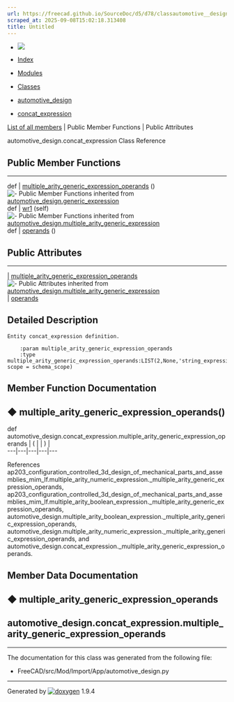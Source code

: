 ```yaml
---
url: https://freecad.github.io/SourceDoc/d5/d78/classautomotive__design_1_1concat__expression.html
scraped_at: 2025-09-08T15:02:18.313408
title: Untitled
---
```


  * [ ![](https://www.freecad.org/svg/logo-freecad.svg) ](https://freecadweb.org "FreeCAD")
  * [Index](../../index.html "Index")
  * [Modules](../../modules.html "Modules list")
  * [Classes](../../annotated.html "Annotated list")

  * [automotive_design](../../d4/ddf/namespaceautomotive__design.html)
  * [concat_expression](../../d5/d78/classautomotive__design_1_1concat__expression.html)

[List of all members](../../d0/d1a/classautomotive__design_1_1concat__expression-members.html) | Public Member Functions | Public Attributes

automotive_design.concat_expression Class Reference

##  Public Member Functions  
  
---  
def | [multiple_arity_generic_expression_operands](../../d5/d78/classautomotive__design_1_1concat__expression.html#a201a11a2cff2861490e769365551240f) ()  
![-](../../closed.png) Public Member Functions inherited from
[automotive_design.generic_expression](../../d3/d52/classautomotive__design_1_1generic__expression.html)  
def | [wr1](../../d3/d52/classautomotive__design_1_1generic__expression.html#aea35213a5e29cdc6cc6a201099976f3e) (self)  
![-](../../closed.png) Public Member Functions inherited from
[automotive_design.multiple_arity_generic_expression](../../d0/d0a/classautomotive__design_1_1multiple__arity__generic__expression.html)  
def | [operands](../../d0/d0a/classautomotive__design_1_1multiple__arity__generic__expression.html#ad60a877aa162b6fec898e83f7b4f6802) ()  
  
##  Public Attributes  
  
---  
|
[multiple_arity_generic_expression_operands](../../d5/d78/classautomotive__design_1_1concat__expression.html#ae296b266f9fe888c75e39178be69a883)  
![-](../../closed.png) Public Attributes inherited from
[automotive_design.multiple_arity_generic_expression](../../d0/d0a/classautomotive__design_1_1multiple__arity__generic__expression.html)  
|
[operands](../../d0/d0a/classautomotive__design_1_1multiple__arity__generic__expression.html#af5f9602d3b4df221c5fa6d277596f1df)  
  
## Detailed Description

    
    
    Entity concat_expression definition.
    
        :param multiple_arity_generic_expression_operands
        :type multiple_arity_generic_expression_operands:LIST(2,None,'string_expression', scope = schema_scope)

## Member Function Documentation

## ◆ multiple_arity_generic_expression_operands()

def automotive_design.concat_expression.multiple_arity_generic_expression_operands  | ( | | ) |   
---|---|---|---|---  
  
References
ap203_configuration_controlled_3d_design_of_mechanical_parts_and_assemblies_mim_lf.multiple_arity_numeric_expression._multiple_arity_generic_expression_operands,
ap203_configuration_controlled_3d_design_of_mechanical_parts_and_assemblies_mim_lf.multiple_arity_boolean_expression._multiple_arity_generic_expression_operands,
automotive_design.multiple_arity_boolean_expression._multiple_arity_generic_expression_operands,
automotive_design.multiple_arity_numeric_expression._multiple_arity_generic_expression_operands,
and
automotive_design.concat_expression._multiple_arity_generic_expression_operands.

## Member Data Documentation

## ◆ multiple_arity_generic_expression_operands

automotive_design.concat_expression.multiple_arity_generic_expression_operands  
---  
  
* * *

The documentation for this class was generated from the following file:

  * FreeCAD/src/Mod/Import/App/automotive_design.py

* * *

Generated by
[![doxygen](../../doxygen.svg)](https://www.doxygen.org/index.html) 1.9.4

